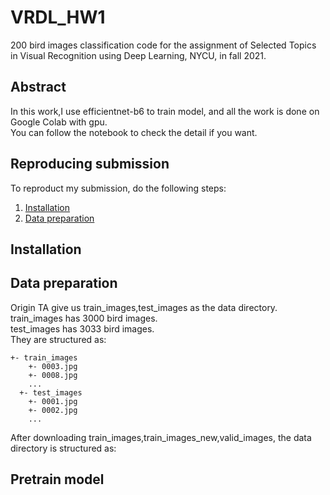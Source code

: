 # VRDL_HW1
200 bird images classification code for the assignment of Selected Topics in Visual Recognition using Deep Learning, NYCU, in fall 2021.

## Abstract
In this work,I use efficientnet-b6 to train model, and all the work is done on Google Colab with gpu.<br>
You can follow the notebook to check the detail if you want.<br>

## Reproducing submission
To reproduct my submission, do the following steps:
1. [Installation](#installation)
2. [Data preparation](#data-preparation)
## Installation

## Data preparation
Origin TA give us train_images,test_images as the data directory.<br>
train_images has 3000 bird images.<br>
test_images has 3033 bird images.<br>
They are structured as:
```
+- train_images
    +- 0003.jpg
    +- 0008.jpg
    ...
  +- test_images
    +- 0001.jpg
    +- 0002.jpg
    ...
```
After downloading train_images,train_images_new,valid_images, the data directory is structured as:
## Pretrain model

